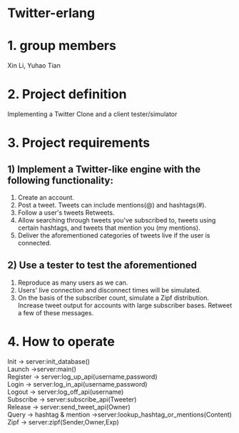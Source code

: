 # Twitter-erlang  
# 1. group members  
Xin Li, Yuhao Tian  
# 2. Project definition  
Implementing a Twitter Clone and a client tester/simulator  
# 3. Project requirements  
## 1) Implement a Twitter-like engine with the following functionality:  
  1. Create an account.  
  2. Post a tweet. Tweets can include mentions(@) and hashtags(#).  
  3. Follow a user's tweets Retweets.  
  4. Allow searching through tweets you've subscribed to, tweets using certain hashtags, and tweets that mention you (my mentions).  
  5. Deliver the aforementioned categories of tweets live if the user is connected.  
## 2) Use a tester to test the aforementioned  
  1. Reproduce as many users as we can.  
  2. Users' live connection and disconnect times will be simulated.  
  3. On the basis of the subscriber count, simulate a Zipf distribution. Increase tweet output for accounts with large subscriber bases. Retweet a few of these messages.  
# 4. How to operate  
  Init -> server:init_database()  
  Launch ->server:main()  
  Register -> server:log_up_api(username,password)  
  Login -> server:log_in_api(username,password)  
  Logout -> server:log_off_api(username)  
  Subscribe -> server:subscribe_api(Tweeter)  
  Release -> server:send_tweet_api(Owner)  
  Query -> hashtag & mention ->server:lookup_hashtag_or_mentions(Content)  
  Zipf -> server:zipf(Sender,Owner,Exp)  
  

